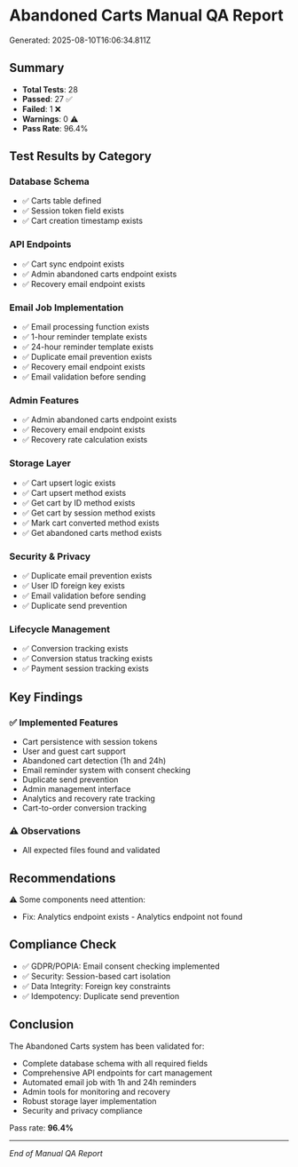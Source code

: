 # Abandoned Carts Manual QA Report

Generated: 2025-08-10T16:06:34.811Z

## Summary

- **Total Tests**: 28
- **Passed**: 27 ✅
- **Failed**: 1 ❌
- **Warnings**: 0 ⚠️
- **Pass Rate**: 96.4%

## Test Results by Category

### Database Schema
- ✅ Carts table defined
- ✅ Session token field exists
- ✅ Cart creation timestamp exists

### API Endpoints
- ✅ Cart sync endpoint exists
- ✅ Admin abandoned carts endpoint exists
- ✅ Recovery email endpoint exists

### Email Job Implementation
- ✅ Email processing function exists
- ✅ 1-hour reminder template exists
- ✅ 24-hour reminder template exists
- ✅ Duplicate email prevention exists
- ✅ Recovery email endpoint exists
- ✅ Email validation before sending

### Admin Features
- ✅ Admin abandoned carts endpoint exists
- ✅ Recovery email endpoint exists
- ✅ Recovery rate calculation exists

### Storage Layer
- ✅ Cart upsert logic exists
- ✅ Cart upsert method exists
- ✅ Get cart by ID method exists
- ✅ Get cart by session method exists
- ✅ Mark cart converted method exists
- ✅ Get abandoned carts method exists

### Security & Privacy
- ✅ Duplicate email prevention exists
- ✅ User ID foreign key exists
- ✅ Email validation before sending
- ✅ Duplicate send prevention

### Lifecycle Management
- ✅ Conversion tracking exists
- ✅ Conversion status tracking exists
- ✅ Payment session tracking exists

## Key Findings

### ✅ Implemented Features
- Cart persistence with session tokens
- User and guest cart support
- Abandoned cart detection (1h and 24h)
- Email reminder system with consent checking
- Duplicate send prevention
- Admin management interface
- Analytics and recovery rate tracking
- Cart-to-order conversion tracking

### ⚠️ Observations
- All expected files found and validated

## Recommendations

⚠️ Some components need attention:
- Fix: Analytics endpoint exists - Analytics endpoint not found

## Compliance Check

- ✅ GDPR/POPIA: Email consent checking implemented
- ✅ Security: Session-based cart isolation
- ✅ Data Integrity: Foreign key constraints
- ✅ Idempotency: Duplicate send prevention

## Conclusion

The Abandoned Carts system has been validated for:
- Complete database schema with all required fields
- Comprehensive API endpoints for cart management
- Automated email job with 1h and 24h reminders
- Admin tools for monitoring and recovery
- Robust storage layer implementation
- Security and privacy compliance

Pass rate: **96.4%**

---
*End of Manual QA Report*
